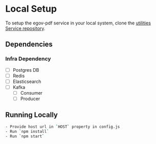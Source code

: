 # Local Setup

To setup the egov-pdf service in your local system, clone the [utilities Service repository](https://github.com/egovernments/utilities).

## Dependencies

### Infra Dependency

- [ ] Postgres DB
- [ ] Redis
- [ ] Elasticsearch
- [ ] Kafka
  - [ ] Consumer
  - [ ] Producer

## Running Locally

```bash
- Provide host url in `HOST` property in config.js
- Run `npm install`
- Run `npm start`
```